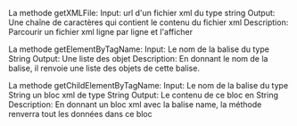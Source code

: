 La methode getXMLFile:
  Input: url d'un fichier xml du type string
  Output: Une chaîne de caractères qui contient le contenu du fichier xml
  Description: Parcourir un fichier xml ligne par ligne et l'afficher
  
La methode getElementByTagName:
  Input: Le nom de la balise du type String
  Output: Une liste des objet
  Description: En donnant le nom de la balise, il renvoie une liste des objets de cette balise.

La methode getChildElementByTagName:
  Input: Le nom de la balise du type String
         un bloc xml de type String
  Output: Le contenu de ce bloc en String
  Description: En donnant un bloc xml avec la balise name, la méthode renverra tout les données dans ce bloc
  
  
